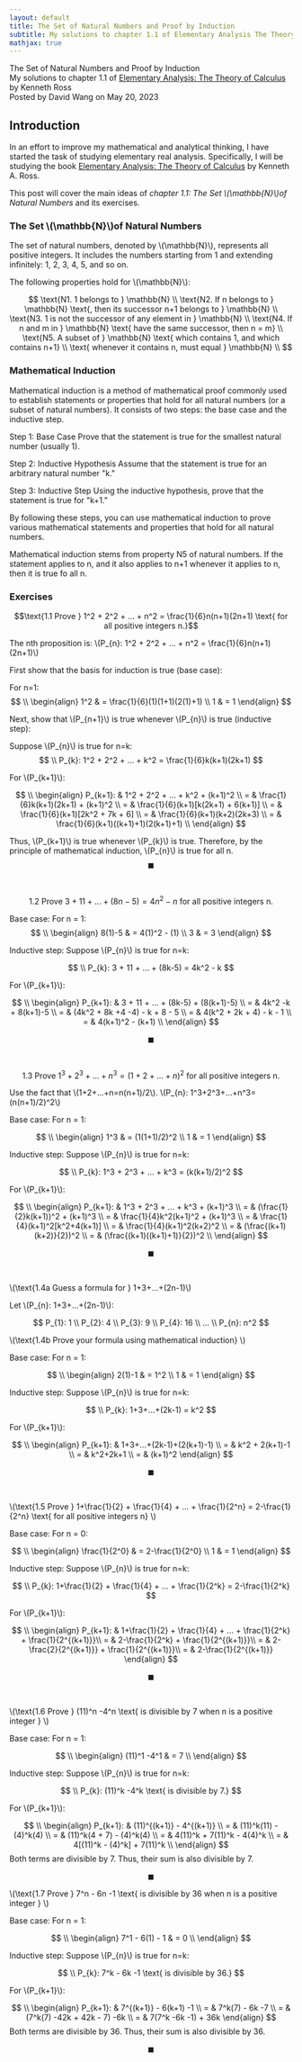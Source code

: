 ```yaml
---
layout: default
title: The Set of Natural Numbers and Proof by Induction
subtitle: My solutions to chapter 1.1 of Elementary Analysis The Theory of Calculus by Kenneth Ross
mathjax: true
---
```


<script type="text/javascript" async src='https://cdnjs.cloudflare.com/ajax/libs/mathjax/2.7.2/MathJax.js?config=TeX-MML-AM_CHTML'></script>

<script type="text/x-mathjax-config">
  MathJax.Hub.Config({ TeX: { extensions: ["color.js"] }});
</script>

<div markdown="1" class="container">

<div class="postTitle"> The Set of Natural Numbers and Proof by Induction </div>
<div class="desc"> My solutions to chapter 1.1 of <u>Elementary Analysis: The Theory of Calculus</u> by Kenneth Ross </div>

<div class="postDate"> Posted by David Wang on May 20, 2023 </div>

## Introduction

In an effort to improve my mathematical and analytical thinking, I have started the task of studying elementary real analysis. Specifically, I will be studying the book <u>Elementary Analysis: The Theory of Calculus</u> by Kenneth A. Ross. 

This post will cover the main ideas of *chapter 1.1: The Set \\(\mathbb{N}\\)of Natural Numbers* and its exercises.

### The Set \\(\mathbb{N}\\)of Natural Numbers

The set of natural numbers, denoted by \\(\mathbb{N}\\), represents all positive integers. It includes the numbers starting from 1 and extending infinitely: 1, 2, 3, 4, 5, and so on.

The following properties hold for \\(\mathbb{N}\\):


$$
\text{N1. 1 belongs to } \mathbb{N} \\
\text{N2. If n belongs to } \mathbb{N} \text{, then its successor n+1 belongs to } \mathbb{N} \\
\text{N3. 1 is not the successor of any element in } \mathbb{N} \\
\text{N4. If n and m in } \mathbb{N} \text{ have the same successor, then n = m} \\
\text{N5. A subset of } \mathbb{N} \text{ which contains 1, and which contains n+1} \\ 
\text{ whenever it contains n, must equal } \mathbb{N} \\
$$

### Mathematical Induction

Mathematical induction is a method of mathematical proof commonly used to establish statements or properties that hold for all natural numbers (or a subset of natural numbers). It consists of two steps: the base case and the inductive step.

Step 1: Base Case
Prove that the statement is true for the smallest natural number (usually 1).

Step 2: Inductive Hypothesis
Assume that the statement is true for an arbitrary natural number "k."

Step 3: Inductive Step
Using the inductive hypothesis, prove that the statement is true for "k+1."

By following these steps, you can use mathematical induction to prove various mathematical statements and properties that hold for all natural numbers. 

Mathematical induction stems from property N5 of natural numbers. If the statement applies to n, and it also applies to n+1 whenever it applies to n, then it is true fo all n.

### Exercises

$$\text{1.1 Prove } 1^2 + 2^2 + ... + n^2 = \frac{1}{6}n(n+1)(2n+1) \text{ for all positive integers n.}$$

The nth proposition is: \\(P_{n}: 1^2 + 2^2 + ... + n^2 = \frac{1}{6}n(n+1)(2n+1)\\)

First show that the basis for induction is true (base case):

For n=1:
$$
\\
\begin{align}
1^2 & = \frac{1}{6}(1)(1+1)(2(1)+1) \\
1 & = 1
\end{align}
$$

Next, show that \\(P_{n+1}\\) is true whenever \\(P_{n}\\) is true (inductive step): 

Suppose \\(P_{n}\\) is true for n=k:
$$
\\ P_{k}: 1^2 + 2^2 + ... + k^2 = \frac{1}{6}k(k+1)(2k+1)
$$

For \\(P_{k+1}\\):

$$
\\
\begin{align}
P_{k+1}: & 1^2 + 2^2 + ... + k^2 + (k+1)^2 \\
= & \frac{1}{6}k(k+1)(2k+1) + (k+1)^2 \\
= & \frac{1}{6}(k+1)[k(2k+1) + 6(k+1)] \\ 
= & \frac{1}{6}(k+1)[2k^2 + 7k + 6] \\ 
= & \frac{1}{6}(k+1)(k+2)(2k+3) \\
= & \frac{1}{6}(k+1)((k+1)+1)(2(k+1)+1) \\
\end{align}
$$

Thus, \\(P_{k+1}\\) is true whenever \\(P_{k}\\) is true. 
Therefore, by the principle of mathematical induction, \\(P_{n}\\) is true for all n.
$$ \blacksquare $$

<br>



$$\text{1.2 Prove } 3 + 11 + ... + (8n-5) = 4n^2 - n \text{ for all positive integers n.}$$

Base case:
For n = 1:
$$
\\
\begin{align}
8(1)-5 & = 4(1)^2 - (1) \\
3 & = 3
\end{align}
$$

Inductive step:
Suppose \\(P_{n}\\) is true for n=k:

$$
\\ P_{k}: 3 + 11 + ... + (8k-5) = 4k^2 - k
$$

For \\(P_{k+1}\\):

$$
\\
\begin{align}
P_{k+1}: & 3 + 11 + ... + (8k-5) + (8(k+1)-5) \\
= & 4k^2 -k + 8(k+1)-5 \\
= & (4k^2 + 8k +4 -4) - k + 8 - 5 \\
= & 4(k^2 + 2k + 4) - k - 1 \\
= & 4(k+1)^2 - (k+1) \\
\end{align}
$$

$$ \blacksquare $$

<br>

$$\text{1.3 Prove } 1^3 + 2^3 + ... + n^3 = (1+2+...+n)^2 \text{ for all positive integers n.}$$

Use the fact that \\(1+2+...+n=n(n+1)/2\\).
\\(P_{n}: 1^3+2^3+...+n^3=(n(n+1)/2)^2\\) 

Base case:
For n = 1:

$$
\\
\begin{align}
1^3 & = (1(1+1)/2)^2 \\
1 & = 1
\end{align}
$$

Inductive step:
Suppose \\(P_{n}\\) is true for n=k:

$$
\\ P_{k}: 1^3 + 2^3 + ... + k^3 = (k(k+1)/2)^2
$$

For \\(P_{k+1}\\):

$$
\\
\begin{align}
P_{k+1}: & 1^3 + 2^3 + ... + k^3 + (k+1)^3 \\
= & (\frac{1}{2}k(k+1))^2 + (k+1)^3 \\
= & \frac{1}{4}k^2(k+1)^2 + (k+1)^3 \\ 
= & \frac{1}{4}(k+1)^2[k^2+4(k+1)] \\
= & \frac{1}{4}(k+1)^2(k+2)^2 \\
= & (\frac{(k+1)(k+2)}{2})^2 \\
= & (\frac{(k+1)((k+1)+1)}{2})^2 \\
\end{align}
$$

$$ \blacksquare $$

<br>

\\(\text{1.4a Guess a formula for } 1+3+...+(2n-1)\\)

Let \\(P_{n}: 1+3+...+(2n-1)\\):

$$
P_{1}: 1 \\
P_{2}: 4 \\
P_{3}: 9 \\
P_{4}: 16 \\
... \\
P_{n}: n^2
$$

\\(\text{1.4b Prove your formula using mathematical induction} \\)

Base case:
For n = 1:

$$
\\
\begin{align}
2(1)-1 & = 1^2 \\
1 & = 1
\end{align}
$$

Inductive step:
Suppose \\(P_{n}\\) is true for n=k:

$$
\\ P_{k}: 1+3+...+(2k-1) = k^2
$$

For \\(P_{k+1}\\):

$$
\\
\begin{align}
P_{k+1}: & 1+3+...+(2k-1)+(2(k+1)-1) \\
= & k^2 + 2(k+1)-1 \\
= & k^2+2k+1 \\
= & (k+1)^2
\end{align}
$$

$$ \blacksquare $$

<br>

\\(\text{1.5 Prove } 1+\frac{1}{2} + \frac{1}{4} + ... + \frac{1}{2^n} = 2-\frac{1}{2^n} \text{ for all positive integers n} \\)

Base case:
For n = 0:

$$
\\
\begin{align}
\frac{1}{2^0} & = 2-\frac{1}{2^0} \\
1 & = 1
\end{align}
$$

Inductive step:
Suppose \\(P_{n}\\) is true for n=k:

$$
\\ P_{k}: 1+\frac{1}{2} + \frac{1}{4} + ... + \frac{1}{2^k} = 2-\frac{1}{2^k}
$$

For \\(P_{k+1}\\):

$$
\\
\begin{align}
P_{k+1}: & 1+\frac{1}{2} + \frac{1}{4} + ... + \frac{1}{2^k} + \frac{1}{2^{(k+1)}}\\
= & 2-\frac{1}{2^k} + \frac{1}{2^{(k+1)}}\\
= & 2-\frac{2}{2^{(k+1)}} + \frac{1}{2^{(k+1)}}\\
= & 2-\frac{1}{2^{(k+1)}} 
\end{align}
$$

$$ \blacksquare $$

<br>

\\(\text{1.6 Prove } (11)^n -4^n \text{ is divisible by 7 when n is a positive integer } \\)

Base case:
For n = 1:

$$
\\
\begin{align}
(11)^1 -4^1 & = 7 \\
\end{align}
$$

Inductive step:
Suppose \\(P_{n}\\) is true for n=k:

$$
\\ P_{k}: (11)^k -4^k \text{ is divisible by 7.}
$$

For \\(P_{k+1}\\):

$$
\\
\begin{align}
P_{k+1}: & (11)^{(k+1)} - 4^{(k+1)} \\
= & (11)^k(11) - (4)^k(4) \\
= & (11)^k(4 + 7) - (4)^k(4) \\
= & 4(11)^k + 7(11)^k - 4(4)^k \\
= & 4[(11)^k - (4)^k] + 7(11)^k \\
\end{align}
$$
Both terms are divisible by 7. Thus, their sum is also divisible by 7. 

$$ \blacksquare $$

\\(\text{1.7 Prove } 7^n - 6n -1 \text{ is divisible by 36 when n is a positive integer } \\)

Base case:
For n = 1:

$$
\\
\begin{align}
7^1 - 6(1) - 1 & = 0 \\
\end{align}
$$

Inductive step:
Suppose \\(P_{n}\\) is true for n=k:

$$
\\ P_{k}: 7^k - 6k -1 \text{ is divisible by 36.}
$$

For \\(P_{k+1}\\):

$$
\\
\begin{align}
P_{k+1}: & 7^{(k+1)} - 6(k+1) -1 \\
= & 7^k(7) - 6k -7 \\
= & (7^k(7) -42k + 42k - 7) -6k \\
= & 7(7^k -6k -1) + 36k 
\end{align}
$$
Both terms are divisible by 36. Thus, their sum is also divisible by 36. 

$$ \blacksquare $$







